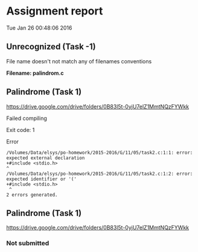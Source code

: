 # Assignment report
Tue Jan 26 00:48:06 2016
## Unrecognized (Task -1)
File name doesn't not match any of filenames conventions

**Filename: palindrom.c**
## Palindrome (Task 1)
https://drive.google.com/drive/folders/0B83l5t-0yjU7elZ1MmtNQzFYWkk

Failed compiling

Exit code: 1

Error
```
/Volumes/Data/elsys/po-homework/2015-2016/G/11/05/task2.c:1:1: error: expected external declaration
+#include <stdio.h>
^
/Volumes/Data/elsys/po-homework/2015-2016/G/11/05/task2.c:1:2: error: expected identifier or '('
+#include <stdio.h>
 ^
2 errors generated.

```


## Palindrome (Task 1)
https://drive.google.com/drive/folders/0B83l5t-0yjU7elZ1MmtNQzFYWkk

### Not submitted
